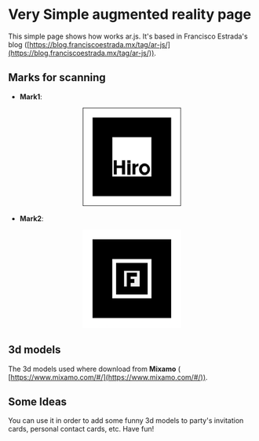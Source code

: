 # Very Simple augmented reality page

This simple page shows how works ar.js. It's based in Francisco Estrada's blog ([https://blog.franciscoestrada.mx/tag/ar-js/](https://blog.franciscoestrada.mx/tag/ar-js/)).

## Marks for scanning

* <strong>Mark1</strong>:

<p align="center">
<img src="./imagen/hiro.png" style="width:200px;">
</p>

*  <strong>Mark2</strong>:
  
<p align="center">
<img src="./pattern/pattern-F_marker.png" style="width:200px;">
</p>

## 3d models

The 3d models used where download from <strong>Mixamo</strong> ( [https://www.mixamo.com/#/](https://www.mixamo.com/#/)).

## Some Ideas

You can use it in order to add some funny 3d models to party's invitation cards, personal contact cards, etc. Have fun!
